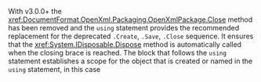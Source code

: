 With v3.0.0+ the <xref:DocumentFormat.OpenXml.Packaging.OpenXmlPackage.Close> method has been removed and
the `using` statement provides the recommended replacement for the deprecated `.Create`, `.Save`, `.Close` sequence. 
It ensures that the <xref:System.IDisposable.Dispose> method is automatically called
when the closing brace is reached. The block that follows the `using` statement establishes a scope for the
object that is created or named in the `using` statement, in this case 
